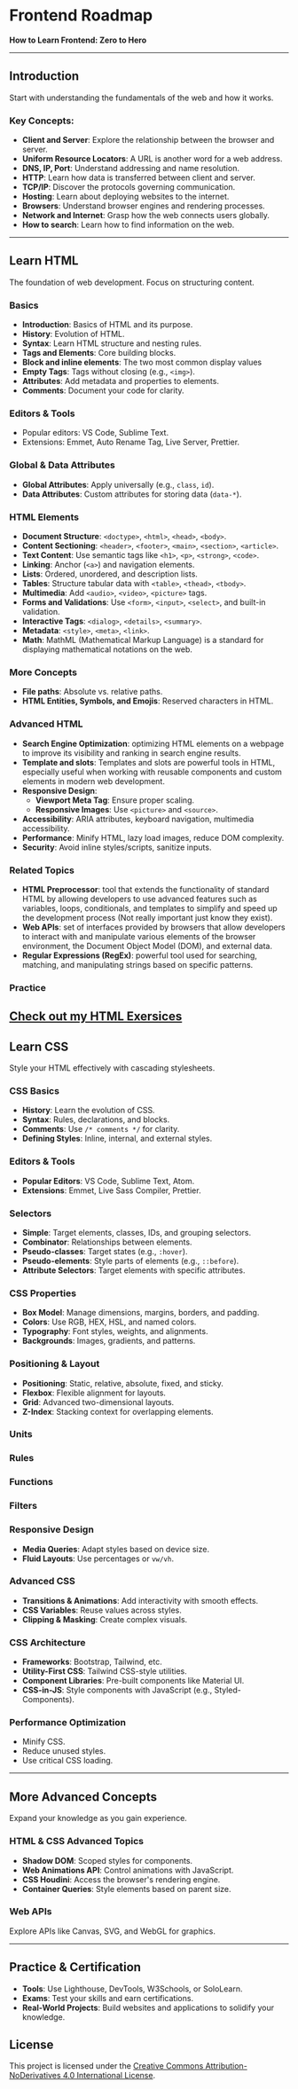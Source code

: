 # **Frontend Roadmap**

**How to Learn Frontend: Zero to Hero**

---

## **Introduction**

Start with understanding the fundamentals of the web and how it works.

### Key Concepts:

- **Client and Server**: Explore the relationship between the browser and server.
- **Uniform Resource Locators**: A URL is another word for a web address.
- **DNS, IP, Port**: Understand addressing and name resolution.
- **HTTP**: Learn how data is transferred between client and server.
- **TCP/IP**: Discover the protocols governing communication.
- **Hosting**: Learn about deploying websites to the internet.
- **Browsers**: Understand browser engines and rendering processes.
- **Network and Internet**: Grasp how the web connects users globally.
- **How to search**: Learn how to find information on the web.

---

## **Learn HTML**

The foundation of web development. Focus on structuring content.

### **Basics**

- **Introduction**: Basics of HTML and its purpose.
- **History**: Evolution of HTML.
- **Syntax**: Learn HTML structure and nesting rules.
- **Tags and Elements**: Core building blocks.
- **Block and inline elements**: The two most common display values
- **Empty Tags**: Tags without closing (e.g., `<img>`).
- **Attributes**: Add metadata and properties to elements.
- **Comments**: Document your code for clarity.

### **Editors & Tools**

- Popular editors: VS Code, Sublime Text.
- Extensions: Emmet, Auto Rename Tag, Live Server, Prettier.

### **Global & Data Attributes**

- **Global Attributes**: Apply universally (e.g., `class`, `id`).
- **Data Attributes**: Custom attributes for storing data (`data-*`).

### **HTML Elements**

- **Document Structure**: `<doctype>`, `<html>`, `<head>`, `<body>`.
- **Content Sectioning**: `<header>`, `<footer>`, `<main>`, `<section>`, `<article>`.
- **Text Content**: Use semantic tags like `<h1>`, `<p>`, `<strong>`, `<code>`.
- **Linking**: Anchor (`<a>`) and navigation elements.
- **Lists**: Ordered, unordered, and description lists.
- **Tables**: Structure tabular data with `<table>`, `<thead>`, `<tbody>`.
- **Multimedia**: Add `<audio>`, `<video>`, `<picture>` tags.
- **Forms and Validations**: Use `<form>`, `<input>`, `<select>`, and built-in validation.
- **Interactive Tags**: `<dialog>`, `<details>`, `<summary>`.
- **Metadata**: `<style>`, `<meta>`, `<link>`.
- **Math**: MathML (Mathematical Markup Language) is a standard for displaying mathematical notations on the web.

### **More Concepts**

- **File paths**: Absolute vs. relative paths.
- **HTML Entities, Symbols, and Emojis**: Reserved characters in HTML.

### **Advanced HTML**

- **Search Engine Optimization**: optimizing HTML elements on a webpage to improve its visibility and ranking in search engine results.
- **Template and slots**: Templates and slots are powerful tools in HTML, especially useful when working with reusable components and custom elements in modern web development.
- **Responsive Design**:
  - **Viewport Meta Tag**: Ensure proper scaling.
  - **Responsive Images**: Use `<picture>` and `<source>`.
- **Accessibility**: ARIA attributes, keyboard navigation, multimedia accessibility.
- **Performance**: Minify HTML, lazy load images, reduce DOM complexity.
- **Security**: Avoid inline styles/scripts, sanitize inputs.

### **Related Topics**

- **HTML Preprocessor**: tool that extends the functionality of standard HTML by allowing developers to use advanced features such as variables, loops, conditionals, and templates to simplify and speed up the development process (Not really important just know they exist).
- **Web APIs**: set of interfaces provided by browsers that allow developers to interact with and manipulate various elements of the browser environment, the Document Object Model (DOM), and external data.
- **Regular Expressions (RegEx)**: powerful tool used for searching, matching, and manipulating strings based on specific patterns.

### **Practice**
[Check out my HTML Exersices](https://github.com/sadeq76/html-exercises)
---

## **Learn CSS**

Style your HTML effectively with cascading stylesheets.

### **CSS Basics**

- **History**: Learn the evolution of CSS.
- **Syntax**: Rules, declarations, and blocks.
- **Comments**: Use `/* comments */` for clarity.
- **Defining Styles**: Inline, internal, and external styles.

### **Editors & Tools**

- **Popular Editors**: VS Code, Sublime Text, Atom.
- **Extensions**: Emmet, Live Sass Compiler, Prettier.

### **Selectors**

- **Simple**: Target elements, classes, IDs, and grouping selectors.
- **Combinator**: Relationships between elements.
- **Pseudo-classes**: Target states (e.g., `:hover`).
- **Pseudo-elements**: Style parts of elements (e.g., `::before`).
- **Attribute Selectors**: Target elements with specific attributes.

### **CSS Properties**

- **Box Model**: Manage dimensions, margins, borders, and padding.
- **Colors**: Use RGB, HEX, HSL, and named colors.
- **Typography**: Font styles, weights, and alignments.
- **Backgrounds**: Images, gradients, and patterns.

### **Positioning & Layout**

- **Positioning**: Static, relative, absolute, fixed, and sticky.
- **Flexbox**: Flexible alignment for layouts.
- **Grid**: Advanced two-dimensional layouts.
- **Z-Index**: Stacking context for overlapping elements.

### **Units**

### **Rules**

### **Functions**

### **Filters**

### **Responsive Design**

- **Media Queries**: Adapt styles based on device size.
- **Fluid Layouts**: Use percentages or `vw/vh`.

### **Advanced CSS**

- **Transitions & Animations**: Add interactivity with smooth effects.
- **CSS Variables**: Reuse values across styles.
- **Clipping & Masking**: Create complex visuals.

### **CSS Architecture**

- **Frameworks**: Bootstrap, Tailwind, etc.
- **Utility-First CSS**: Tailwind CSS-style utilities.
- **Component Libraries**: Pre-built components like Material UI.
- **CSS-in-JS**: Style components with JavaScript (e.g., Styled-Components).

### **Performance Optimization**

- Minify CSS.
- Reduce unused styles.
- Use critical CSS loading.

---

## **More Advanced Concepts**

Expand your knowledge as you gain experience.

### **HTML & CSS Advanced Topics**

- **Shadow DOM**: Scoped styles for components.
- **Web Animations API**: Control animations with JavaScript.
- **CSS Houdini**: Access the browser's rendering engine.
- **Container Queries**: Style elements based on parent size.

### **Web APIs**

Explore APIs like Canvas, SVG, and WebGL for graphics.

---

## **Practice & Certification**

- **Tools**: Use Lighthouse, DevTools, W3Schools, or SoloLearn.
- **Exams**: Test your skills and earn certifications.
- **Real-World Projects**: Build websites and applications to solidify your knowledge.

## License
This project is licensed under the [Creative Commons Attribution-NoDerivatives 4.0 International License](https://creativecommons.org/licenses/by-nd/4.0/).
